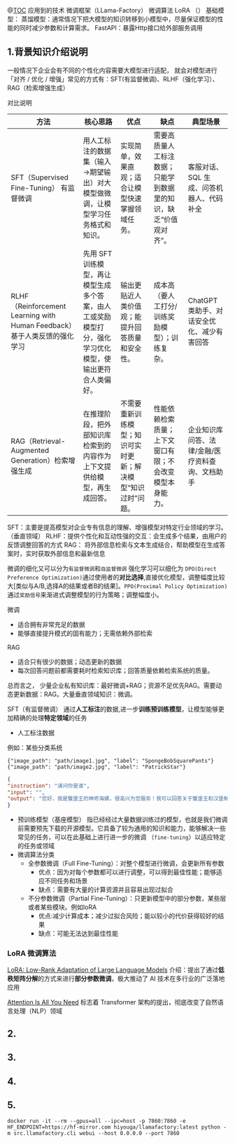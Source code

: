 @[TOC](微调大模型并部署服务提供外部调用)
应用到的技术 微调框架（LLama-Factory）
微调算法 LoRA （）
基础模型：
蒸馏模型：通常情况下把大模型的知识转移到小模型中，尽量保证模型的性能的同时减少参数和计算需求。
FastAPI：暴露Http接口给外部服务调用

## 1.背景知识介绍说明

一般情况下企业会有不同的个性化内容需要大模型进行适配， 就会对模型进行「对齐 / 优化 / 增强」常见的方式有：SFT(有监督微调)、RLHF（强化学习）、RAG（检索增强生成）

对比说明



| 方法                                                            | 核心思路                                    | 优点 | 缺点 | 典型场景                       |
|---------------------------------------------------------------|-----------------------------------------|----| ---- |----------------------------|
| SFT（Supervised Fine-Tuning） 有监督微调 | 用人工标注的数据集（输入→期望输出）对大模型做微调，让模型学习任务格式和知识。 | 实现简单，效果直观；适合让模型快速掌握领域任务。 | 需要高质量人工标注数据；只能学到数据里的知识，缺乏“价值观对齐”。 | 客服对话、SQL 生成、问答机器人、代码补全     |
| RLHF （Reinforcement Learning with Human Feedback） 基于人类反馈的强化学习 |先用 SFT 训练模型，再让模型生成多个答案，由人工或奖励模型打分，强化学习优化模型，使输出更符合人类偏好。| 输出更贴近人类价值观；能提升回答质量和安全性。 | 成本高（要人工打分/训练奖励模型）；训练复杂。| ChatGPT 类助手、对话安全优化、减少有害回答  |
| RAG（Retrieval-Augmented Generation）检索增强生成 | 在推理阶段，把外部知识库检索到的内容作为上下文提供给模型，再生成回答。| 不需要重新训练模型；知识可实时更新；解决模型“知识过时”问题。|性能依赖检索质量；上下文窗口有限；不会改变模型本身能力。| 企业知识库问答、法律/金融/医疗资料查询、文档助手  | 

SFT：主要是提高模型对企业专有信息的理解、增强模型对特定行业领域的学习。（垂直领域）
RLHF：提供个性化和互动性强的交互：会生成多个结果，由用户的反馈调整回答的方式
RAG： 将外部信息检索与⽂本⽣成结合，帮助模型在⽣成答案时，实时获取外部信息和最新信息

微调的细化又可以分为`有监督微调`和`自监督微调`
强化学习可以细化为 `DPO(Direct Preference Optimization)`通过使用者的**对比选择**,直接优化模型，调整幅度比较大[类似与A/B,选择A的结果或者B的结果]。`PPO(Proximal Policy Optimization)`通过`奖励信号`来渐进式调整模型的行为策略；调整幅度小。

微调
- 适合拥有非常充足的数据
- 能够直接提升模式的固有能力；无需依赖外部检索

RAG
- 适合只有很少的数据；动态更新的数据
- 每次回答问题前都需要耗时检索知识库；回答质量依赖检索系统的质量。

总而言之， 少量企业私有知识库：最好微调+RAG；资源不足优先RAG。需要动态更新数据：RAG。大量垂直领域知识：微调。

SFT（有监督微调）
通过**人工标注**的数据,进一步**训练预训练模型**，让模型能够更加精确的处理**特定领域**的任务
- 人工标注数据
  
例如：某些分类系统
```
{"image_path": "path/image1.jpg", "label": "SpongeBobSquarePants"}
{"image_path": "path/image2.jpg", "label": "PatrickStar"}
```

```json
{
"instruction": "请问你是谁",
"input": "",
"output": "您好，我是蟹堡王的神奇海螺，很⾼兴为您服务！我可以回答关于蟹堡王和汉堡制作的任何问题，您有什么需要帮助的吗？"
}
```
- 预训练模型（基座模型）
  指已经经过大量数据训练过的模型，也就是我们微调前需要预先下载的开源模型。它具备了较为通⽤的知识和能⼒，能够解决⼀些常⻅的任务，可以在此基础上进⾏进⼀步的微调 （`fine-tuning`）以适应特定的任务或领域
- 微调算法分类
  - 全参数微调（Full Fine-Tuning）：对整个模型进行微调，会更新所有参数
    - 优点：因为对每个参数都可以进行调整，可以得到最佳性能；能够适应不同任务和场景
    - 缺点：需要有大量的计算资源并且容易出现过拟合
  - 不分参数微调（Partial Fine-Tuning）：只更新模型中的部分参数，某些层或者某些模块。例如loRA
    - 优点:减少计算成本；减少过拟合风险；能以较小的代价获得较好的结果
    - 缺点：可能无法达到最佳性能



### LoRA 微调算法
[LoRA: Low-Rank Adaptation of Large Language Models](https://arxiv.org/abs/2106.09685)
介绍：提出了通过**低秩矩阵分解**的⽅式来进⾏**部分参数微调**，极⼤推动了 AI 技术在多⾏业的⼴泛落地应⽤

[Attention Is All You Need](https://arxiv.org/abs/1706.03762)
标志着 Transformer 架构的提出，彻底改变了⾃然语⾔处理（NLP）领域


## 2.


## 3.

## 4.

## 5.



`docker run -it --rm --gpus=all --ipc=host -p 7860:7860 -e HF_ENDPOINT=https://hf-mirror.com hiyouga/llamafactory:latest python -m src.llamafactory.cli webui --host 0.0.0.0 --port 7860`
